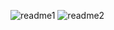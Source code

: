 ![readme1](https://user-images.githubusercontent.com/89976598/162267328-c689fa51-ca5d-46af-85b3-722207e34389.jpg)
![readme2](https://user-images.githubusercontent.com/89976598/162267459-ac262f0d-c4e5-48b9-80fc-f72cff8e4485.jpg)
